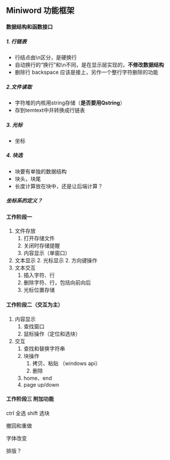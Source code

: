 ## Miniword 功能框架

#### 数据结构和函数接口

##### 1. 行链表

- 行结点由\n区分，是硬换行
- 自动换行的“换行”和\n不同，是在显示层实现的，**不修改数据结构**
- 删除行 backspace 应该是接上，另作一个整行字符删除的功能

##### 2.文件读取

- 字符堆的内核用string存储（**是否要用Qstring**）
- 存到temtext中并转换成行链表

##### 3. 光标

- 坐标

##### 4. 块选

- ​块要有单独的数据结构
- 块头，块尾
- 长度计算放在块中，还是让后端计算？

##### 坐标系的定义？



#### 工作阶段一

1. 文件存放
      1. 打开存储文件
      2. 关闭时存储提醒
      2. 内容显示（单窗口）
2. 文本显示
      2. 光标显示
      2. 方向键操作
3. 文本交互
      1. 插入字符、行
      2. 删除字符、行，包括向前向后
      3. 光标位置存储

#### 工作阶段二（交互为主）

1. 内容显示
   1. 查找窗口
   2. 鼠标操作（定位和选块）
2. 交互
   1. 查找和替换字符串
   2. 块操作
      1. 拷贝、粘贴 （windows api）
      2. 删除
   3. home、end
   4. page up/down 

#### 工作阶段三 附加功能

ctrl 全选 shift 选块

撤回和重做

字体改变

排版？